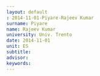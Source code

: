 ```yaml
---
layout: default 
: 2014-11-01-Piyare-Rajeev Kumar
surname: Piyare
name: Rajeev Kumar
university: Univ. Trento
date: 2014-11-01
unit: ES
subtitle: 
advisor: 
keywords: 
---
```

